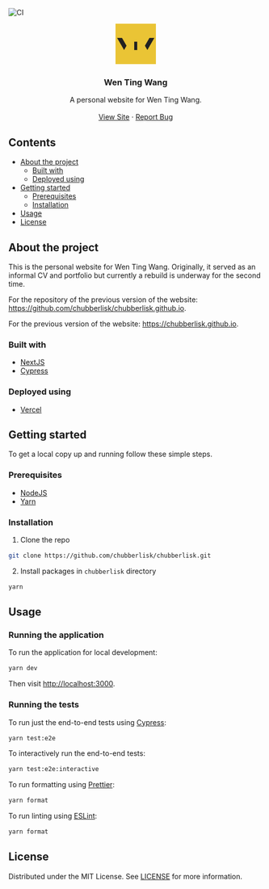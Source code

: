 ![CI](https://github.com/chubberlisk/chubberlisk/workflows/CI/badge.svg)

<p align="center">
  <a href="https://github.com/chubberlisk/chubberlisk">
    <img src="./public/icon-512x512.png" alt="Logo" width="80" height="80">
  </a>

  <h3 align="center">Wen Ting Wang</h3>

  <p align="center">
    A personal website for Wen Ting Wang.
    <br />
    <br />
    <a href="https://chubberlisk.now.sh">View Site</a>
    ·
    <a href="https://github.com/chubberlisk/chubberlisk/issues">Report Bug</a>
  </p>
</p>

## Contents

- [About the project](#about-the-project)
  - [Built with](#built-with)
  - [Deployed using](#deployed-using)
- [Getting started](#getting-started)
  - [Prerequisites](#prerequisites)
  - [Installation](#installation)
- [Usage](#usage)
- [License](#license)

## About the project

This is the personal website for Wen Ting Wang. Originally, it served as an informal CV and portfolio but currently a rebuild is underway for the second time.

For the repository of the previous version of the website: https://github.com/chubberlisk/chubberlisk.github.io.

For the previous version of the website: <a href="https://chubberlisk.github.io">https://chubberlisk.github.io</a>.

### Built with

- [NextJS](https://nextjs.org/)
- [Cypress](https://www.cypress.io/)

### Deployed using

- [Vercel](https://vercel.com/)

## Getting started

To get a local copy up and running follow these simple steps.

### Prerequisites

- [NodeJS](https://nodejs.org/en/)
- [Yarn](https://yarnpkg.com/en/docs/getting-started)

### Installation

1. Clone the repo

```sh
git clone https://github.com/chubberlisk/chubberlisk.git
```

2. Install packages in `chubberlisk` directory

```sh
yarn
```

## Usage

### Running the application

To run the application for local development:

```sh
yarn dev
```

Then visit [http://localhost:3000](http://localhost:3000).

### Running the tests

To run just the end-to-end tests using [Cypress](https://www.cypress.io/):

```sh
yarn test:e2e
```

To interactively run the end-to-end tests:

```sh
yarn test:e2e:interactive
```

To run formatting using [Prettier](https://prettier.io/):

```sh
yarn format
```

To run linting using [ESLint](https://eslint.org/):

```sh
yarn format
```

## License

Distributed under the MIT License. See [LICENSE](/LICENSE) for more information.
